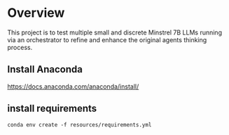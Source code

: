 # Overview
This project is to test multiple small and discrete Minstrel 7B LLMs running via an orchestrator to refine and enhance the original agents thinking process.


## Install Anaconda
https://docs.anaconda.com/anaconda/install/

## install requirements
`conda env create -f resources/requirements.yml`
